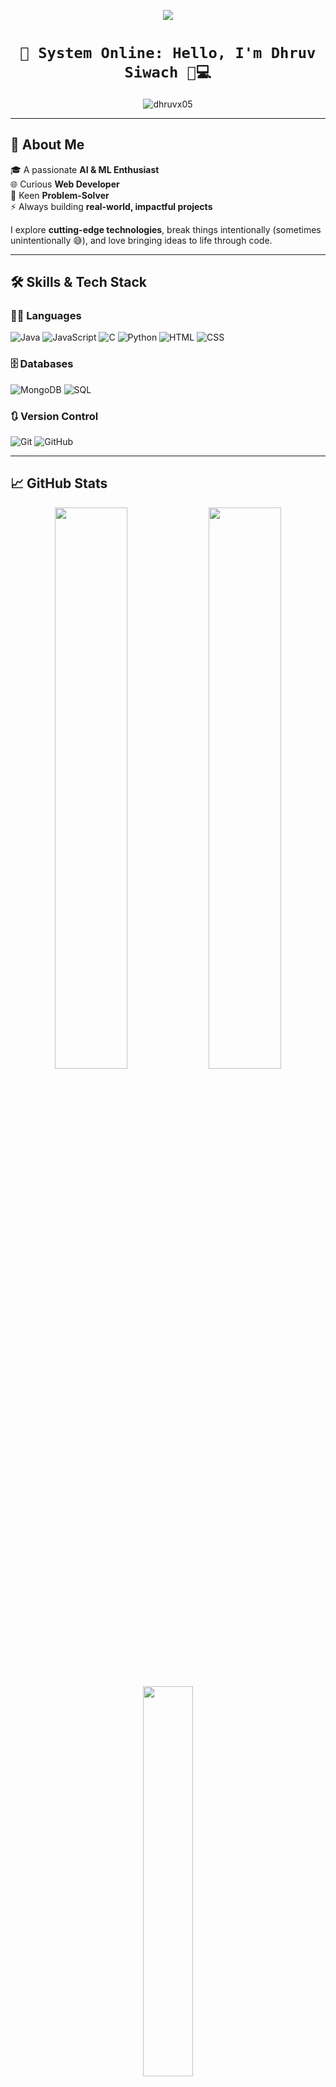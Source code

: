 <p align="center">
  <img src="https://readme-typing-svg.demolab.com/?lines=Eat.%20Sleep.%20Code.%20Repeat&font=Fira%20Code&center=true&width=440&height=45&color=f75c7e&vCenter=true&pause=1000&size=22" />
</p>

<h1 align="center"><code>🔮 System Online: Hello, I'm Dhruv Siwach 🧠💻</code></h1>

<p align="center">
  <img src="https://komarev.com/ghpvc/?username=dhruvx05&label=VISITORS&color=f75c7e&style=flat" alt="dhruvx05" />
</p>

---

## 🚀 About Me

🎓 A passionate **AI & ML Enthusiast**  
🌐 Curious **Web Developer**  
🧠 Keen **Problem-Solver**  
⚡ Always building **real-world, impactful projects**

I explore **cutting-edge technologies**, break things intentionally (sometimes unintentionally 😅), and love bringing ideas to life through code.

---

## 🛠️ Skills & Tech Stack

### 👨‍💻 Languages  
![Java](https://img.shields.io/badge/Java-007396?style=for-the-badge&logo=java&logoColor=white)
![JavaScript](https://img.shields.io/badge/JavaScript-F7DF1E?style=for-the-badge&logo=javascript&logoColor=black)
![C](https://img.shields.io/badge/C-00599C?style=for-the-badge&logo=c&logoColor=white)
![Python](https://img.shields.io/badge/Python-3776AB?style=for-the-badge&logo=python&logoColor=white)
![HTML](https://img.shields.io/badge/HTML5-E34F26?style=for-the-badge&logo=html5&logoColor=white)
![CSS](https://img.shields.io/badge/CSS3-1572B6?style=for-the-badge&logo=css3&logoColor=white)

### 🗄️ Databases  
![MongoDB](https://img.shields.io/badge/MongoDB-47A248?style=for-the-badge&logo=mongodb&logoColor=white)
![SQL](https://img.shields.io/badge/SQL-316192?style=for-the-badge&logo=microsoft-sql-server&logoColor=white)

### 🔃 Version Control  
![Git](https://img.shields.io/badge/Git-F05032?style=for-the-badge&logo=git&logoColor=white)
![GitHub](https://img.shields.io/badge/GitHub-181717?style=for-the-badge&logo=github&logoColor=white)

---

## 📈 GitHub Stats

<p align="center">
  <img src="https://github-readme-stats.vercel.app/api?username=dhruvx05&show_icons=true&theme=tokyonight&hide_border=true" width="48%" />
  <img src="https://github-readme-streak-stats.herokuapp.com/?user=dhruvx05&theme=tokyonight&hide_border=true" width="48%" />
</p>

<p align="center">
  <img src="https://github-readme-stats.vercel.app/api/top-langs/?username=dhruvx05&layout=compact&theme=tokyonight&hide_border=true" width="40%" />
</p>

---

## 🌟 Current Focus

🧠 Advancing in **AI & Machine Learning** — models, vision, and NLP  
🌐 Sharpening **Web Development** — full-stack builds with real-world impact  
🧩 Mastering **DSA & Problem Solving** — one challenge at a time  
🚀 Continuously **skilling up with new technologies** — staying ahead of the curve


---

## 💡 Fun Fact

> _Respawning after every crash — that’s real dev energy 🔁💥_


---

## 🧬 Final Echo

<div align="center">
  <img src="https://capsule-render.vercel.app/api?type=rect&color=f75c7e&height=1"/>
  <br />
  <em><strong>"Code is poetry. Machine is canvas. Bugs are plot twists."</strong></em>  
  <br />
  <em>— Compiling creativity... please stand by 💾</em>
  <br />
  <img src="https://capsule-render.vercel.app/api?type=rect&color=f75c7e&height=1"/>
</div>


